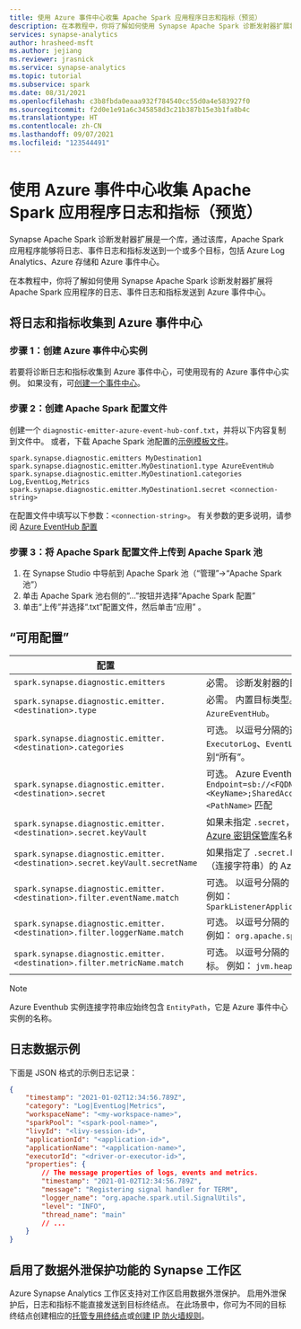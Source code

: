 ```yaml
---
title: 使用 Azure 事件中心收集 Apache Spark 应用程序日志和指标（预览）
description: 在本教程中，你将了解如何使用 Synapse Apache Spark 诊断发射器扩展将 Apache Spark 应用程序的日志、事件日志和指标发送到 Azure 事件中心。
services: synapse-analytics
author: hrasheed-msft
ms.author: jejiang
ms.reviewer: jrasnick
ms.service: synapse-analytics
ms.topic: tutorial
ms.subservice: spark
ms.date: 08/31/2021
ms.openlocfilehash: c3b8fbda0eaaa932f784540cc55d0a4e583927f0
ms.sourcegitcommit: f2d0e1e91a6c345858d3c21b387b15e3b1fa8b4c
ms.translationtype: HT
ms.contentlocale: zh-CN
ms.lasthandoff: 09/07/2021
ms.locfileid: "123544491"
---
```

# <a name="collect-your-apache-spark-applications-logs-and-metrics-using-azure-event-hubs-preview"></a>使用 Azure 事件中心收集 Apache Spark 应用程序日志和指标（预览）

Synapse Apache Spark 诊断发射器扩展是一个库，通过该库，Apache Spark 应用程序能够将日志、事件日志和指标发送到一个或多个目标，包括 Azure Log Analytics、Azure 存储和 Azure 事件中心。 

在本教程中，你将了解如何使用 Synapse Apache Spark 诊断发射器扩展将 Apache Spark 应用程序的日志、事件日志和指标发送到 Azure 事件中心。

## <a name="collect-logs-and-metrics-to-azure-event-hubs"></a>将日志和指标收集到 Azure 事件中心

### <a name="step-1-create-an-azure-event-hub-instance"></a>步骤 1：创建 Azure 事件中心实例

若要将诊断日志和指标收集到 Azure 事件中心，可使用现有的 Azure 事件中心实例。
如果没有，可[创建一个事件中心](../../event-hubs/event-hubs-create.md)。

### <a name="step-2-create-a-apache-spark-configuration-file"></a>步骤 2：创建 Apache Spark 配置文件

创建一个 `diagnostic-emitter-azure-event-hub-conf.txt`，并将以下内容复制到文件中。 或者，下载 Apache Spark 池配置的[示例模板文件](https://go.microsoft.com/fwlink/?linkid=2169375)。

```
spark.synapse.diagnostic.emitters MyDestination1
spark.synapse.diagnostic.emitter.MyDestination1.type AzureEventHub
spark.synapse.diagnostic.emitter.MyDestination1.categories Log,EventLog,Metrics
spark.synapse.diagnostic.emitter.MyDestination1.secret <connection-string>
```

在配置文件中填写以下参数：`<connection-string>`。
有关参数的更多说明，请参阅 [Azure EventHub 配置](#available-configurations)

### <a name="step-3-upload-the-apache-spark-configuration-file-to-apache-spark-pool"></a>步骤 3：将 Apache Spark 配置文件上传到 Apache Spark 池

1. 在 Synapse Studio 中导航到 Apache Spark 池（“管理”->“Apache Spark 池”）
2. 单击 Apache Spark 池右侧的“…”按钮并选择“Apache Spark 配置” 
3. 单击“上传”并选择“.txt”配置文件，然后单击“应用” 。

## <a name="available-configurations"></a>“可用配置”

| 配置                                                               | 说明                                                                                                                                                                                          |
| --------------------------------------------------------------------------- | ---------------------------------------------------------------------------------------------------------------------------------------------------------------------------------------------------- |
| `spark.synapse.diagnostic.emitters`                                         | 必需。 诊断发射器的目标名称（以逗号分隔）。                                                                                                                              |
| `spark.synapse.diagnostic.emitter.<destination>.type`                       | 必需。 内置目标类型。 要启用 Azure 事件中心目标，该值应为 `AzureEventHub`。                                                                                    |
| `spark.synapse.diagnostic.emitter.<destination>.categories`                 | 可选。 以逗号分隔的选定日志类别。 可用的值包括 `DriverLog`、`ExecutorLog`、`EventLog` 和 `Metrics`。 如果未设置，则默认值为类别“所有”。              |
| `spark.synapse.diagnostic.emitter.<destination>.secret`                     | 可选。 Azure Eventhub 实例连接字符串。 此字段应与模式 `Endpoint=sb://<FQDN>/;SharedAccessKeyName=<KeyName>;SharedAccessKey=<KeyValue>;EntityPath=<PathName>` 匹配 |
| `spark.synapse.diagnostic.emitter.<destination>.secret.keyVault`            | 如果未指定 `.secret`，则是必需的。 存储机密（连接字符串）的 [Azure 密钥保管库](../../key-vault/general/overview.md)名称。                                                                  |
| `spark.synapse.diagnostic.emitter.<destination>.secret.keyVault.secretName` | 如果指定了 `.secret.keyVault`，则该参数是必需的。 存储机密（连接字符串）的 Azure 密钥保管库机密名称。                                                                         |
| `spark.synapse.diagnostic.emitter.<destination>.filter.eventName.match`     | 可选。 以逗号分隔的 Spark 事件名称，你可指定要收集的事件。 例如： `SparkListenerApplicationStart,SparkListenerApplicationEnd` |
| `spark.synapse.diagnostic.emitter.<destination>.filter.loggerName.match`    | 可选。 以逗号分隔的 log4j 记录器名称，你可指定要收集的日志。 例如： `org.apache.spark.SparkContext,org.example.Logger` |
| `spark.synapse.diagnostic.emitter.<destination>.filter.metricName.match`    | 可选。 以逗号分隔的 Spark 指标名称后缀，你可指定要收集的指标。 例如： `jvm.heap.used` |


> [!NOTE]
>
> Azure Eventhub 实例连接字符串应始终包含 `EntityPath`，它是 Azure 事件中心实例的名称。

## <a name="log-data-sample"></a>日志数据示例

下面是 JSON 格式的示例日志记录：

```json
{
    "timestamp": "2021-01-02T12:34:56.789Z",
    "category": "Log|EventLog|Metrics",
    "workspaceName": "<my-workspace-name>",
    "sparkPool": "<spark-pool-name>",
    "livyId": "<livy-session-id>",
    "applicationId": "<application-id>",
    "applicationName": "<application-name>",
    "executorId": "<driver-or-executor-id>",
    "properties": {
        // The message properties of logs, events and metrics.
        "timestamp": "2021-01-02T12:34:56.789Z",
        "message": "Registering signal handler for TERM",
        "logger_name": "org.apache.spark.util.SignalUtils",
        "level": "INFO",
        "thread_name": "main"
        // ...
    }
}
```

## <a name="synapse-workspace-with-data-exfiltration-protection-enabled"></a>启用了数据外泄保护功能的 Synapse 工作区

Azure Synapse Analytics 工作区支持对工作区启用数据外泄保护。 启用外泄保护后，日志和指标不能直接发送到目标终结点。 在此场景中，你可为不同的目标终结点创建相应的[托管专用终结点](../../synapse-analytics/security/synapse-workspace-managed-private-endpoints.md)或[创建 IP 防火墙规则](../../synapse-analytics/security/synapse-workspace-ip-firewall.md)。




